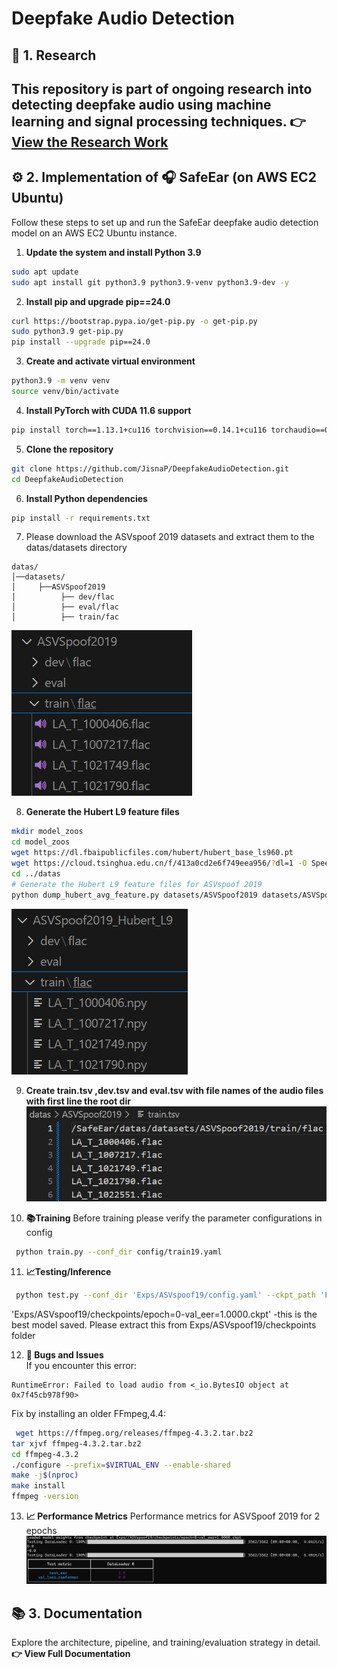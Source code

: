 # Deepfake Audio Detection 

## 🔬 1. Research

This repository is part of ongoing research into detecting deepfake audio using machine learning and signal processing techniques.
👉 [View the Research Work](https://your-research-link-here.com)
---

## ⚙️ 2. Implementation of 🎧 SafeEar (on AWS EC2 Ubuntu) 
Follow these steps to set up and run the SafeEar deepfake audio detection model on an AWS EC2 Ubuntu instance.
1. **Update the system and install Python 3.9**
```bash
sudo apt update
sudo apt install git python3.9 python3.9-venv python3.9-dev -y
```
2. **Install pip and upgrade pip==24.0**
```bash
curl https://bootstrap.pypa.io/get-pip.py -o get-pip.py
sudo python3.9 get-pip.py
pip install --upgrade pip==24.0
```
3. **Create and activate virtual environment**
```bash
python3.9 -m venv venv
source venv/bin/activate
```
4. **Install PyTorch with CUDA 11.6 support**
```bash
pip install torch==1.13.1+cu116 torchvision==0.14.1+cu116 torchaudio==0.13.1 --extra-index-url https://download.pytorch.org/whl/cu116
```
5. **Clone the repository**
```bash
git clone https://github.com/JisnaP/DeepfakeAudioDetection.git
cd DeepfakeAudioDetection
```
6. **Install Python dependencies**
```bash
pip install -r requirements.txt
```
7. Please download the ASVspoof 2019 datasets and extract them to the datas/datasets directory
```
datas/
│──datasets/                
│     ├──ASVSpoof2019
│          ├── dev/flac
│          ├── eval/flac    
│          ├── train/fac
```
![datasets](image.png)

8. **Generate the Hubert L9 feature files**
```bash
mkdir model_zoos
cd model_zoos
wget https://dl.fbaipublicfiles.com/hubert/hubert_base_ls960.pt
wget https://cloud.tsinghua.edu.cn/f/413a0cd2e6f749eea956/?dl=1 -O SpeechTokenizer.pt
cd ../datas
# Generate the Hubert L9 feature files for ASVspoof 2019
python dump_hubert_avg_feature.py datasets/ASVSpoof2019 datasets/ASVSpoof2019_Hubert_L9
```
![feat_dir](image-1.png)

9. **Create train.tsv ,dev.tsv and eval.tsv with file names of the audio files with first line the root dir**
![train.tsv](image-2.png)

10. **📚Training**
Before training please verify the parameter configurations in config
```bash
 python train.py --conf_dir config/train19.yaml  
```
11. **📈Testing/Inference**
```bash
 python test.py --conf_dir 'Exps/ASVspoof19/config.yaml' --ckpt_path 'Exps/ASVspoof19/checkpoints/epoch=0-val_eer=1.0000.ckpt'  
```
'Exps/ASVspoof19/checkpoints/epoch=0-val_eer=1.0000.ckpt' -this is the best model saved. Please extract this from Exps/ASVspoof19/checkpoints folder 

12. **🐞 Bugs and Issues**  
   If you encounter this error:
```
RuntimeError: Failed to load audio from <_io.BytesIO object at 0x7f45cb978f90>
```
Fix by installing an older FFmpeg,4.4: 
```bash
 wget https://ffmpeg.org/releases/ffmpeg-4.3.2.tar.bz2
tar xjvf ffmpeg-4.3.2.tar.bz2
cd ffmpeg-4.3.2
./configure --prefix=$VIRTUAL_ENV --enable-shared
make -j$(nproc)
make install
ffmpeg -version 
```
13. **📈 Performance Metrics**
Performance metrics for ASVSpoof 2019 for 2 epochs 
![Performence metrics for LA dataset](image-3.png)

## 📚 3. Documentation
Explore the architecture, pipeline, and training/evaluation strategy in detail.
**👉 View Full Documentation**